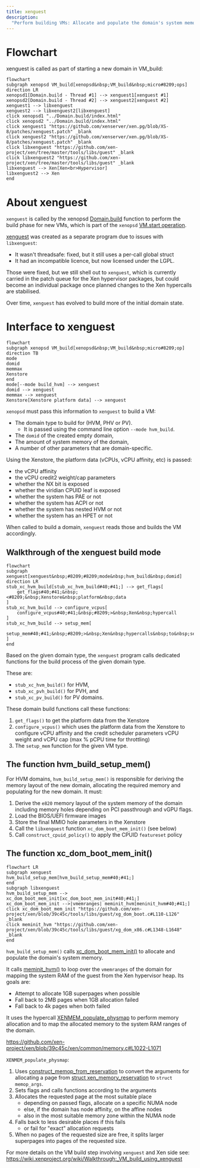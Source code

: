 ```yaml
---
title: xenguest
description:
  "Perform building VMs: Allocate and populate the domain's system memory."
---
```


# Flowchart

xenguest is called as part of starting a new domain in VM_build:

```mermaid
flowchart
subgraph xenopsd VM_build[xenopsd&nbsp;VM_build&nbsp;micro#8209;ops]
direction LR
xenopsd1[Domain.build - Thread #1] --> xenguest1[xenguest #1]
xenopsd2[Domain.build - Thread #2] --> xenguest2[xenguest #2]
xenguest1 --> libxenguest
xenguest2 --> libxenguest2[libxenguest]
click xenopsd1 "../Domain.build/index.html"
click xenopsd2 "../Domain.build/index.html"
click xenguest1 "https://github.com/xenserver/xen.pg/blob/XS-8/patches/xenguest.patch" _blank
click xenguest2 "https://github.com/xenserver/xen.pg/blob/XS-8/patches/xenguest.patch" _blank
click libxenguest "https://github.com/xen-project/xen/tree/master/tools/libs/guest" _blank
click libxenguest2 "https://github.com/xen-project/xen/tree/master/tools/libs/guest" _blank
libxenguest --> Xen[Xen<br>Hypervisor]
libxenguest2 --> Xen
end
```

# About xenguest
`xenguest` is called by the xenopsd [Domain.build](Domain.build) function
to perform the build phase for new VMs, which is part of the `xenopsd`
[VM.start operation](VM.start).

[xenguest](https://github.com/xenserver/xen.pg/blob/XS-8/patches/xenguest.patch)
was created as a separate program due to issues with
`libxenguest`:

- It wasn't threadsafe: fixed, but it still uses a per-call global struct
- It had an incompatible licence, but now licensed under the LGPL.

Those were fixed, but we still shell out to `xenguest`, which is currently
carried in the patch queue for the Xen hypervisor packages, but could become
an individual package once planned changes to the Xen hypercalls are stabilised.

Over time, `xenguest` has evolved to build more of the initial domain state.

# Interface to xenguest

```mermaid
flowchart
subgraph xenopsd VM_build[xenopsd&nbsp;VM_build&nbsp;micro#8209;op]
direction TB
mode
domid
memmax
Xenstore
end
mode[--mode build_hvm] --> xenguest
domid --> xenguest
memmax --> xenguest
Xenstore[Xenstore platform data] --> xenguest
```

`xenopsd` must pass this information to `xenguest` to build a VM:

- The domain type to build for (HVM, PHV or PV).
  - It is passed using the command line option `--mode hvm_build`.
- The `domid` of the created empty domain,
- The amount of system memory of the domain,
- A number of other parameters that are domain-specific.

Using the Xenstore, the platform data (vCPUs, vCPU affinity, etc) is passed:
- the vCPU affinity
- the vCPU credit2 weight/cap parameters
- whether the NX bit is exposed
- whether the viridian CPUID leaf is exposed
- whether the system has PAE or not
- whether the system has ACPI or not
- whether the system has nested HVM or not
- whether the system has an HPET or not

When called to build a domain, `xenguest` reads those and builds the VM accordingly.

## Walkthrough of the xenguest build mode

```mermaid
flowchart
subgraph xenguest[xenguest&nbsp;#8209;#8209;mode&nbsp;hvm_build&nbsp;domid]
direction LR
stub_xc_hvm_build[stub_xc_hvm_build#40;#41;] --> get_flags[
    get_flags#40;#41;&nbsp;<#8209;&nbsp;Xenstore&nbsp;platform&nbsp;data
]
stub_xc_hvm_build --> configure_vcpus[
    configure_vcpus#40;#41;&nbsp;#8209;>&nbsp;Xen&nbsp;hypercall
]
stub_xc_hvm_build --> setup_mem[
    setup_mem#40;#41;&nbsp;#8209;>&nbsp;Xen&nbsp;hypercalls&nbsp;to&nbsp;setup&nbsp;domain&nbsp;memory
]
end
```

Based on the given domain type, the `xenguest` program calls dedicated
functions for the build process of the given domain type.

These are:

- `stub_xc_hvm_build()` for HVM,
- `stub_xc_pvh_build()` for PVH, and
- `stub_xc_pv_build()` for PV domains.

These domain build functions call these functions:

1. `get_flags()` to get the platform data from the Xenstore
2. `configure_vcpus()` which uses the platform data from the Xenstore to configure vCPU affinity and the credit scheduler parameters vCPU weight and vCPU cap (max % pCPU time for throttling)
3.  The `setup_mem` function for the given VM type.

## The function hvm_build_setup_mem()

For HVM domains, `hvm_build_setup_mem()` is responsible for deriving the memory
layout of the new domain, allocating the required memory and populating for the
new domain. It must:

1.  Derive the `e820` memory layout of the system memory of the domain
    including memory holes depending on PCI passthrough and vGPU flags.
2.  Load the BIOS/UEFI firmware images
3.  Store the final MMIO hole parameters in the Xenstore
4.  Call the `libxenguest` function `xc_dom_boot_mem_init()` (see below)
5.  Call `construct_cpuid_policy()` to apply the CPUID `featureset` policy

## The function xc_dom_boot_mem_init()

```mermaid
flowchart LR
subgraph xenguest
hvm_build_setup_mem[hvm_build_setup_mem#40;#41;]
end
subgraph libxenguest
hvm_build_setup_mem --> xc_dom_boot_mem_init[xc_dom_boot_mem_init#40;#41;]
xc_dom_boot_mem_init -->|vmemranges| meminit_hvm[meninit_hvm#40;#41;]
click xc_dom_boot_mem_init "https://github.com/xen-project/xen/blob/39c45c/tools/libs/guest/xg_dom_boot.c#L110-L126" _blank
click meminit_hvm "https://github.com/xen-project/xen/blob/39c45c/tools/libs/guest/xg_dom_x86.c#L1348-L1648" _blank
end
```

`hvm_build_setup_mem()` calls
[xc_dom_boot_mem_init()](https://github.com/xen-project/xen/blob/39c45c/tools/libs/guest/xg_dom_boot.c#L110-L126)
to allocate and populate the domain's system memory.

It calls
[meminit_hvm()](https://github.com/xen-project/xen/blob/39c45c/tools/libs/guest/xg_dom_x86.c#L1348-L1648)
to loop over the `vmemranges` of the domain for mapping the system RAM
of the guest from the Xen hypervisor heap. Its goals are:

- Attempt to allocate 1GB superpages when possible
- Fall back to 2MB pages when 1GB allocation failed
- Fall back to 4k pages when both failed

It uses the hypercall
[XENMEM_populate_physmap](https://github.com/xen-project/xen/blob/39c45c/xen/common/memory.c#L1408-L1477)
to perform memory allocation and to map the allocated memory
to the system RAM ranges of the domain.

https://github.com/xen-project/xen/blob/39c45c/xen/common/memory.c#L1022-L1071

`XENMEM_populate_physmap`:

1.  Uses
    [construct_memop_from_reservation](https://github.com/xen-project/xen/blob/39c45c/xen/common/memory.c#L1022-L1071)
    to convert the arguments for allocating a page from
    [struct xen_memory_reservation](https://github.com/xen-project/xen/blob/master/xen/include/public/memory.h#L46-L80)
    to `struct memop_args`.
2.  Sets flags and calls functions according to the arguments
3.  Allocates the requested page at the most suitable place
    - depending on passed flags, allocate on a specific NUMA node
    - else, if the domain has node affinity, on the affine nodes
    - also in the most suitable memory zone within the NUMA node
4.  Falls back to less desirable places if this fails
    - or fail for "exact" allocation requests
5.  When no pages of the requested size are free,
    it splits larger superpages into pages of the requested size.

For more details on the VM build step involving `xenguest` and Xen side see:
https://wiki.xenproject.org/wiki/Walkthrough:_VM_build_using_xenguest
